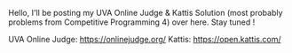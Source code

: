 Hello, I'll be posting my UVA Online Judge & Kattis Solution (most probably problems from Competitive Programming 4) over here. Stay tuned !

UVA Online Judge: https://onlinejudge.org/
Kattis: https://open.kattis.com/
